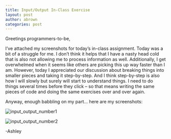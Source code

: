 ```yaml
---
title: Input/Output In-Class Exercise
layout: post
author: abrown
categories: post
---
```

Greetings programmers-to-be,

I’ve attached my screenshots for today’s in-class assignment.   Today was a bit of a struggle for me.  I don’t think it helps that I have a nasty head cold that is also not allowing me to process information as well.  Additionally, I get overwhelmed when it seems like others are picking this up way faster than I am.  However, today I appreciated our discussion about breaking things into smaller pieces and taking it step-by-step.  And I think step-by-step is also how I will slowly but surely will start to understand things.  I need to do things several times before they click – so that means writing the same pieces of code and doing the same exercises over and over again. 

Anyway, enough babbling on my part… here are my screenshots:

![input_output_number1](https://lh5.googleusercontent.com/-q86FrQvDtz4/UkoPno_B81I/AAAAAAAAAJ4/SbN259jD26U/w880-h495-no/python_1_inputoutput.jpg)

![input_output_number2](https://lh4.googleusercontent.com/-QBUr62iuAKg/UkoPrA4s1oI/AAAAAAAAAKA/S33WNPWI_4k/w880-h495-no/python_input_output_2.jpg)


-Ashley
